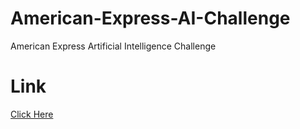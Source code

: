 # American-Express-AI-Challenge
American Express Artificial Intelligence Challenge

# Link
[Click Here](https://www.hackerearth.com/challenges/hiring/American-Express-bigdata-Internship-Challenge/)

